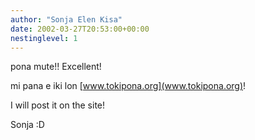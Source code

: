 ```yaml
---
author: "Sonja Elen Kisa"
date: 2002-03-27T20:53:00+00:00
nestinglevel: 1
---
```

pona mute!! Excellent!

mi pana e iki lon [www.tokipona.org](www.tokipona.org)!

I will post it on the site!

Sonja :D